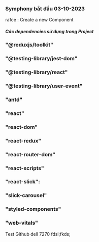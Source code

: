 ### Symphony bắt đầu 03-10-2023

rafce : Create a new Component

##### Các dependencies sử dụng trong Project

### "@reduxjs/toolkit"

### "@testing-library/jest-dom"

### "@testing-library/react"

### "@testing-library/user-event"

### "antd"

### "react"

### "react-dom"

### "react-redux"

### "react-router-dom"

### "react-scripts"

### "react-slick":

### "slick-carousel"

### "styled-components"

### "web-vitals"

Test Github dell 7270
fdsl;fkds;